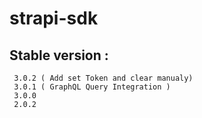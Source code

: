 # strapi-sdk

## Stable version :

```
 3.0.2 ( Add set Token and clear manualy)
 3.0.1 ( GraphQL Query Integration )
 3.0.0
 2.0.2

```
